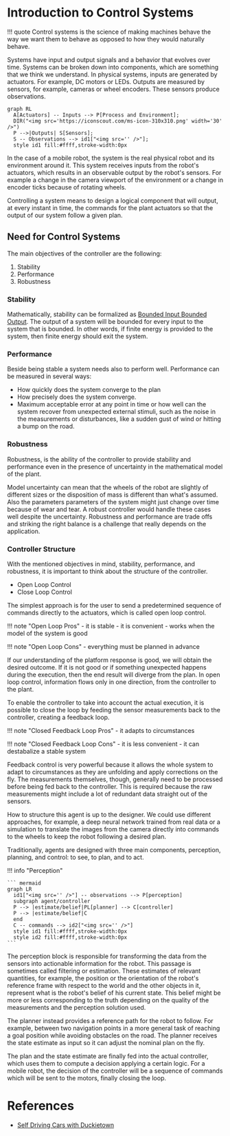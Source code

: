 # Introduction to Control Systems

!!! quote
    Control systems is the science of making machines behave the way we want them to behave as opposed to how they would naturally behave.

Systems have input and output signals and a behavior that evolves over time.
Systems can be broken down into components, which are something that we think we understand.
In physical systems, inputs are generated by actuators. For example, DC motors or LEDs.
Outputs are measured by sensors, for example, cameras or wheel encoders.
These sensors produce observations.


``` mermaid
graph RL
  A[Actuators] -- Inputs --> P[Process and Environment];
  DIR("<img src='https://iconscout.com/ms-icon-310x310.png' width='30' />")
  P -->|Outputs| S[Sensors];
  S -- Observations --> id1["<img src='' />"];
  style id1 fill:#ffff,stroke-width:0px
```

In the case of a mobile robot, the system is the real physical robot and its environment around it.
This system receives inputs from the robot's actuators, which results in an observable output by the
robot's sensors. For example a change in the camera viewport of the environment or a change in encoder ticks because of rotating wheels.

Controlling a system means to design a logical component that
will output, at every instant in time, the commands for the plant
actuators so that the output of our system follow a given plan.

## Need for Control Systems

The main objectives of the controller are the following:

1. Stability
2. Performance
3. Robustness

### Stability

Mathematically, stability can be formalized as [Bounded Input Bounded Output](https://en.wikipedia.org/wiki/BIBO_stability). The output of a system will be bounded for every input to the system that is bounded. In other words, if finite energy is provided to the system, then finite energy should exit the system.

### Performance

Beside being stable a system needs also to perform well. Performance can be measured in several ways:

- How quickly does the system converge to the plan
- How precisely does the system converge.
- Maximum acceptable error at any point in time or how well can the system recover from unexpected external stimuli, such as the noise in the measurements
or disturbances, like a sudden gust of wind or hitting a bump on the road.

### Robustness

Robustness, is the ability of the controller to provide stability and performance even in the presence of uncertainty in the mathematical model of the plant.

Model uncertainty can mean that the wheels of the robot are slightly of different sizes or the disposition of mass is different than what's assumed.
Also the parameters parameters of the system might just change over time because of wear and tear.
A robust controller would handle these cases well despite the uncertainty.
Robustness and performance are trade offs and striking the right balance is a challenge that really depends on the application.


### Controller Structure

With the mentioned objectives in mind, stability, performance, and robustness, it is important to think about the structure of the controller.

- Open Loop Control
- Close Loop Control


The simplest approach is for the user to send a predetermined sequence of commands directly to the actuators, which is called open loop control.

!!! note "Open Loop Pros"
    - it is stable
    - it is convenient
    - works when the model of the system is good

!!! note "Open Loop Cons"
    - everything must be planned in advance

If our understanding of the platform response is good, we will obtain the desired outcome.
If it is not good or if something unexpected happens during the execution, then the end result will diverge from the plan.
In open loop control, information flows only in one direction, from the controller to the plant.


To enable the controller to take into account the actual execution, 
it is possible to close the loop by feeding the sensor measurements back to the controller, creating a feedback loop.

!!! note "Closed Feedback Loop Pros"
    - it adapts to circumstances

!!! note "Closed Feedback Loop Cons"
    - it is less convenient
    - it can destabalize a stable system

Feedback control is very powerful because it allows the whole system to adapt to circumstances as they are unfolding and apply corrections on the fly.
The measurements themselves, though, generally need to be processed before being fed back to the controller.
This is required because the raw measurements might include a lot of redundant data straight out of the sensors.


How to structure this agent is up to the designer.
We could use different approaches, for example, a deep neural network
trained from real data or a simulation to translate the images from the camera
directly into commands to the wheels to keep the robot following a desired plan.

Traditionally, agents are designed with three main components, perception,
planning, and control: to see, to plan, and to act.

!!! info "Perception"

    ``` mermaid
    graph LR
      id1["<img src='' />"] -- observations --> P[perception]
      subgraph agent/controller
      P --> |estimate/belief|PL[planner] --> C[controller]
      P --> |estimate/belief|C
      end
      C -- commands --> id2["<img src='' />"]
      style id1 fill:#ffff,stroke-width:0px
      style id2 fill:#ffff,stroke-width:0px
    ```

The perception block is responsible for transforming the data from the sensors into actionable information for the robot.
This passage is sometimes called filtering or estimation.
These estimates of relevant quantities, for example, the position or the orientation of the robot's reference frame with respect
to the world and the other objects in it, represent what is the robot's belief of his current state.
This belief might be more or less corresponding to the truth depending on the quality of the measurements and the perception solution used.

The planner instead provides a reference path for the robot to follow.
For example, between two navigation points in a more general task of reaching a goal position while avoiding obstacles on the road.
The planner receives the state estimate as input so it can adjust the nominal plan on the fly.

The plan and the state estimate are finally fed into the actual controller, which uses them to compute a decision applying a certain logic.
For a mobile robot, the decision of the controller will be a sequence of commands which will be sent to the motors, finally closing the loop.


# References

- [Self Driving Cars with Duckietown](https://learning.edx.org/course/course-v1:ETHx+DT-01x+1T2021/block-v1:ETHx+DT-01x+1T2021+type@sequential+block@aec9be9240b545aeb402315bdebd0c72/block-v1:ETHx+DT-01x+1T2021+type@vertical+block@152bfe404b7f4b8c813f7daaaafc9a6c)


